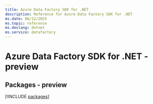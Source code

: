 ```yaml
---
title: Azure Data Factory SDK for .NET
description: Reference for Azure Data Factory SDK for .NET
ms.date: 06/12/2025
ms.topic: reference
ms.devlang: dotnet
ms.service: datafactory
---
```

# Azure Data Factory SDK for .NET - preview
## Packages - preview
[!INCLUDE [packages](data-factory-index.md)]